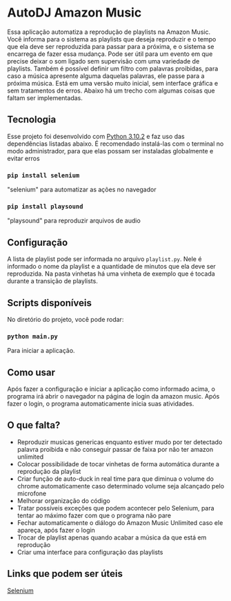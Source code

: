 # AutoDJ Amazon Music

Essa aplicação automatiza a reprodução de playlists na Amazon Music. Você informa para o sistema as playlists que deseja reproduzir e o tempo que ela deve ser reproduzida para passar para a próxima, e o sistema se encarrega de fazer essa mudança. Pode ser útil para um evento em que precise deixar o som ligado sem supervisão com uma variedade de playlists. Também é possível definir um filtro com palavras proibidas, para caso a música apresente alguma daquelas palavras, ele passe para a próxima música. Está em uma versão muito inicial, sem interface gráfica e sem tratamentos de erros. Abaixo há um trecho com algumas coisas que faltam ser implementadas.

## Tecnologia

Esse projeto foi desenvolvido com [Python 3.10.2](https://www.python.org/downloads/) e faz uso das dependências listadas abaixo. É recomendado instalá-las com o terminal no modo administrador, para que elas possam ser instaladas globalmente e evitar erros <br/>

### `pip install selenium`
"selenium" para automatizar as ações no navegador

### `pip install playsound`
"playsound" para reproduzir arquivos de audio

## Configuração

A lista de playlist pode ser informada no arquivo `playlist.py`. Nele é informado o nome da playlist e a quantidade de minutos que ela deve ser reproduzida. Na pasta vinhetas há uma vinheta de exemplo que é tocada durante a transição de playlists.

## Scripts disponíveis

No diretório do projeto, você pode rodar:

### `python main.py`

Para iniciar a aplicação.

## Como usar

Após fazer a configuração e iniciar a aplicação como informado acima, o programa irá abrir o navegador na página de login da amazon music. Após fazer o login, o programa automaticamente inicia suas atividades.

## O que falta?

- Reproduzir musicas genericas enquanto estiver mudo por ter detectado palavra proibida e não conseguir passar de faixa por não ter amazon unlimited <br/>
- Colocar possibilidade de tocar vinhetas de forma automática durante a reprodução da playlist <br/>
- Criar função de auto-duck in real time para que diminua o volume do chrome automaticamente caso determinado volume seja alcançado pelo microfone <br/>
- Melhorar organização do código <br/>
- Tratar possíveis exceções que podem acontecer pelo Selenium, para tentar ao máximo fazer com que o programa não pare <br/>
- Fechar automaticamente o diálogo do Amazon Music Unlimited caso ele apareça, após fazer o login <br/>
- Trocar de playlist apenas quando acabar a música da que está em reprodução <br/>
- Criar uma interface para configuração das playlists <br/>

## Links que podem ser úteis

[Selenium](https://selenium-python.readthedocs.io/getting-started.html) <br/>